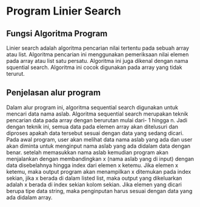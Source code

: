 # Program Linier Search
## Fungsi Algoritma Program
Linier search adalah algoritma pencarian nilai tertentu pada sebuah array atau list. Algoritma pencarian ini menggunakan pemeriksaan nilai elemen pada array atau list satu persatu. Algoritma ini juga dikenal dengan nama squential search. Algoritma ini cocok digunakan pada array yang tidak terurut.
## Penjelasan alur program
Dalam alur program ini, algoritma sequential search digunakan untuk mencari data nama aslab. Algoritma sequential search merupakan teknik pencarian data pada array dengan berurutan  mulai dari- 1 hingga n. Jadi dengan teknik ini, semua data pada elemen array akan ditelusuri dan diproses apakah data tersebut sesuai dengan data yang sedang dicari. Pada awal program, user akan melihat data nama aslab yang ada dan user akan diminta untuk menginput nama aslab yang ada didalam data dengan benar. setelah memasukkan nama aslab kemudian program akan menjalankan dengan membandingkan x (nama aslab yang di input) dengan data disebelahnya hingga index dari elemen x ketemu. Jika elemen x ketemu, maka output program akan menampilkan x ditemukan pada index sekian, jika x berada di dalam listed list, maka output yang dikeluarkan adalah x berada di index sekian kolom sekian. Jika elemen yang dicari berupa tipe data string, maka penginputan harus sesuai dengan data yang ada didalam array.
